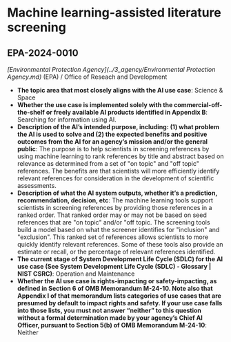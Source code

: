 # Machine learning-assisted literature screening
## EPA-2024-0010
_[Environmental Protection Agency](../3_agency/Environmental Protection Agency.md)_ (EPA) / Office of Reseach and Development


+ **The topic area that most closely aligns with the AI use case**: Science & Space
+ **Whether the use case is implemented solely with the commercial-off-the-shelf or freely available AI products identified in Appendix B**: Searching for information using AI.
+ **Description of the AI’s intended purpose, including: (1) what problem the AI is used to solve and (2) the expected benefits and positive outcomes from the AI for an agency’s mission and/or the general public**: The purpose is to help scientists in screening references by using machine learning to rank references by title and abstract based on relevance as determined from a set of "on topic" and "off topic" references. The benefits are that scientists will more efficiently identify relevant references for consideration in the development of scientific assessments.
+ **Description of what the AI system outputs, whether it’s a prediction, recommendation, decision, etc**: The machine learning tools support scientists in screening references by providing those references in a ranked order. That ranked order may or may not be based on seed references that are "on topic" and/or "off topic. The screening tools build a model based on what the screener identifies for "inclusion" and "exclusion". This ranked set of references allows scientists to more quickly identify relevant references. Some of these tools also provide an estimate or recall, or the percentage of relevant references identified.
+ **The current stage of System Development Life Cycle (SDLC) for the AI use case (See System Development Life Cycle (SDLC) - Glossary | NIST CSRC)**: Operation and Maintenance
+ **Whether the AI use case is rights-impacting or safety-impacting, as defined in Section 6 of OMB Memorandum M-24-10. Note also that Appendix I of that memorandum lists categories of use cases that are presumed by default to impact rights and safety. If your use case falls into those lists, you must not answer “neither” to this question without a formal determination made by your agency’s Chief AI Officer, pursuant to Section 5(b) of OMB Memorandum M-24-10**: Neither